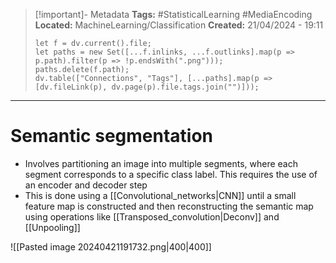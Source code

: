 > [!important]- Metadata
> **Tags:** #StatisticalLearning #MediaEncoding 
> **Located:** MachineLearning/Classification
> **Created:** 21/04/2024 - 19:11
> ```dataviewjs
> let f = dv.current().file;
> let paths = new Set([...f.inlinks, ...f.outlinks].map(p => p.path).filter(p => !p.endsWith(".png")));
> paths.delete(f.path);
> dv.table(["Connections", "Tags"], [...paths].map(p => [dv.fileLink(p), dv.page(p).file.tags.join("")]));
> ```

___
# Semantic segmentation
- Involves partitioning an image into multiple segments, where each segment corresponds to a specific class label. This requires the use of an encoder and decoder step
- This is done using a [[Convolutional_networks|CNN]] until a small feature map is constructed and then reconstructing the semantic map using operations like [[Transposed_convolution|Deconv]] and [[Unpooling]]


![[Pasted image 20240421191732.png|400|400]]
